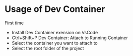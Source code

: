 # Usage of Dev Container

First time
- Install Dev Container exension on VsCode
- Ctrl+Shift+P Dev Container: Attach to Running Container
- Select the container you want to attach to
- Select the root folder of the project
